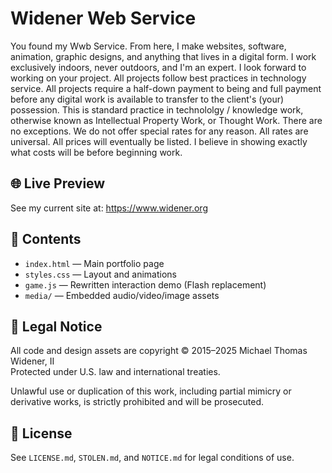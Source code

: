# Widener Web Service

You found my Wwb Service. From here, I make websites, software, animation, graphic designs, and anything that lives in a digital form. I work exclusively indoors, never outdoors, and I'm an expert. I look forward to working on your project. All projects follow best practices in technology service. All projects require a half-down payment to being and full payment before any digital work is available to transfer to the client's (your) possession. This is standard practice in technololgy / knowledge work, otherwise known as Intellectual Property Work, or Thought Work. There are no exceptions. We do not offer special rates for any reason. All rates are universal. All prices will eventually be listed. I believe in showing exactly what costs will be before beginning work.

## 🌐 Live Preview

See my current site at: https://www.widener.org

## 📁 Contents

- `index.html` — Main portfolio page
- `styles.css` — Layout and animations
- `game.js` — Rewritten interaction demo (Flash replacement)
- `media/` — Embedded audio/video/image assets

## 🚨 Legal Notice

All code and design assets are copyright © 2015–2025 Michael Thomas Widener, II  
Protected under U.S. law and international treaties.

Unlawful use or duplication of this work, including partial mimicry or derivative works, is strictly prohibited and will be prosecuted.

## 📜 License

See `LICENSE.md`, `STOLEN.md`, and `NOTICE.md` for legal conditions of use.
